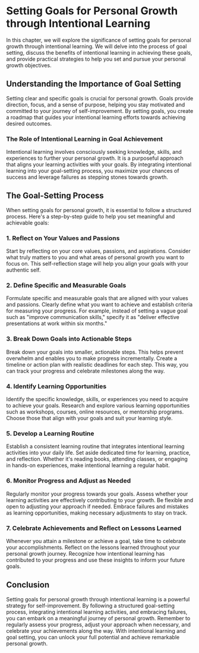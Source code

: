 Setting Goals for Personal Growth through Intentional Learning
=======================================================================

In this chapter, we will explore the significance of setting goals for personal growth through intentional learning. We will delve into the process of goal setting, discuss the benefits of intentional learning in achieving these goals, and provide practical strategies to help you set and pursue your personal growth objectives.

Understanding the Importance of Goal Setting
--------------------------------------------

Setting clear and specific goals is crucial for personal growth. Goals provide direction, focus, and a sense of purpose, helping you stay motivated and committed to your journey of self-improvement. By setting goals, you create a roadmap that guides your intentional learning efforts towards achieving desired outcomes.

### The Role of Intentional Learning in Goal Achievement

Intentional learning involves consciously seeking knowledge, skills, and experiences to further your personal growth. It is a purposeful approach that aligns your learning activities with your goals. By integrating intentional learning into your goal-setting process, you maximize your chances of success and leverage failures as stepping stones towards growth.

The Goal-Setting Process
------------------------

When setting goals for personal growth, it is essential to follow a structured process. Here's a step-by-step guide to help you set meaningful and achievable goals:

### 1. Reflect on Your Values and Passions

Start by reflecting on your core values, passions, and aspirations. Consider what truly matters to you and what areas of personal growth you want to focus on. This self-reflection stage will help you align your goals with your authentic self.

### 2. Define Specific and Measurable Goals

Formulate specific and measurable goals that are aligned with your values and passions. Clearly define what you want to achieve and establish criteria for measuring your progress. For example, instead of setting a vague goal such as "improve communication skills," specify it as "deliver effective presentations at work within six months."

### 3. Break Down Goals into Actionable Steps

Break down your goals into smaller, actionable steps. This helps prevent overwhelm and enables you to make progress incrementally. Create a timeline or action plan with realistic deadlines for each step. This way, you can track your progress and celebrate milestones along the way.

### 4. Identify Learning Opportunities

Identify the specific knowledge, skills, or experiences you need to acquire to achieve your goals. Research and explore various learning opportunities such as workshops, courses, online resources, or mentorship programs. Choose those that align with your goals and suit your learning style.

### 5. Develop a Learning Routine

Establish a consistent learning routine that integrates intentional learning activities into your daily life. Set aside dedicated time for learning, practice, and reflection. Whether it's reading books, attending classes, or engaging in hands-on experiences, make intentional learning a regular habit.

### 6. Monitor Progress and Adjust as Needed

Regularly monitor your progress towards your goals. Assess whether your learning activities are effectively contributing to your growth. Be flexible and open to adjusting your approach if needed. Embrace failures and mistakes as learning opportunities, making necessary adjustments to stay on track.

### 7. Celebrate Achievements and Reflect on Lessons Learned

Whenever you attain a milestone or achieve a goal, take time to celebrate your accomplishments. Reflect on the lessons learned throughout your personal growth journey. Recognize how intentional learning has contributed to your progress and use these insights to inform your future goals.

Conclusion
----------

Setting goals for personal growth through intentional learning is a powerful strategy for self-improvement. By following a structured goal-setting process, integrating intentional learning activities, and embracing failures, you can embark on a meaningful journey of personal growth. Remember to regularly assess your progress, adjust your approach when necessary, and celebrate your achievements along the way. With intentional learning and goal setting, you can unlock your full potential and achieve remarkable personal growth.
